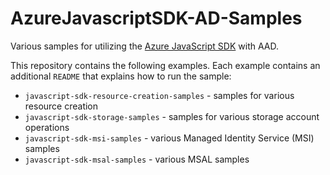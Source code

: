 # AzureJavascriptSDK-AD-Samples

Various samples for utilizing the [Azure JavaScript SDK](https://docs.microsoft.com/en-us/azure/developer/javascript/core/use-azure-sdk) with AAD.

This repository contains the following examples. Each example contains an additional `README` that explains how to run the sample:
- `javascript-sdk-resource-creation-samples` - samples for various resource creation
- `javascript-sdk-storage-samples` - samples for various storage account operations
- `javascript-sdk-msi-samples` - various Managed Identity Service (MSI) samples
- `javascript-sdk-msal-samples` - various MSAL samples
